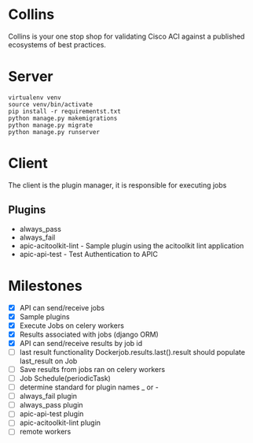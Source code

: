 # Collins

Collins is your one stop shop for validating Cisco ACI against a published ecosystems of best practices.

# Server

```
virtualenv venv
source venv/bin/activate
pip install -r requirementst.txt
python manage.py makemigrations
python manage.py migrate
python manage.py runserver

```


# Client

The client is the plugin manager, it is responsible for executing jobs



## Plugins

* always_pass
* always_fail
* apic-acitoolkit-lint - Sample plugin using the acitoolkit lint application
* apic-api-test - Test Authentication to APIC


# Milestones
- [x] API can send/receive jobs
- [x] Sample plugins
- [x] Execute Jobs on celery workers
- [x] Results associated with jobs (django ORM)
- [x] API can send/receive results by job id
- [ ] last result functionality Dockerjob.results.last().result should populate last_result on Job
- [ ] Save results from jobs ran on celery workers
- [ ] Job Schedule(periodicTask)
- [ ] determine standard for plugin names _ or -
- [ ] always_fail plugin
- [ ] always_pass plugin
- [ ] apic-api-test plugin
- [ ] apic-acitoolkit-lint plugin
- [ ] remote workers
